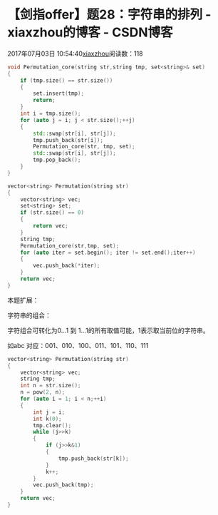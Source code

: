 # 【剑指offer】题28：字符串的排列 - xiaxzhou的博客 - CSDN博客





2017年07月03日 10:54:40[xiaxzhou](https://me.csdn.net/xiaxzhou)阅读数：118








```cpp
void Permutation_core(string str,string tmp, set<string>& set)
{
    if (tmp.size() == str.size())
    {
        set.insert(tmp);
        return;
    }
    int i = tmp.size();
    for (auto j = i; j < str.size();++j)
    {
        std::swap(str[i], str[j]);
        tmp.push_back(str[i]);
        Permutation_core(str, tmp, set);
        std::swap(str[i], str[j]);
        tmp.pop_back();
    }
}

vector<string> Permutation(string str) 
{
    vector<string> vec;
    set<string> set;
    if (str.size() == 0)
    {
        return vec;
    }
    string tmp;
    Permutation_core(str,tmp, set);
    for (auto iter = set.begin(); iter != set.end();iter++)
    {
        vec.push_back(*iter);
    }
    return vec;
}
```

本题扩展： 

字符串的组合： 

字符组合可转化为0…1 到 1…1的所有取值可能，1表示取当前位的字符串。 

如abc 对应：001、010、100、011、101、110、111
```cpp
vector<string> Permutation(string str) 
{
    vector<string> vec;
    string tmp;
    int n = str.size();
    n = pow(2, n);
    for (auto i = 1; i < n;++i)
    {
        int j = i;
        int k(0);
        tmp.clear();
        while (j>>k)
        {
            if (j>>k&1)
            {
                tmp.push_back(str[k]);
            }
            k++;
        }
        vec.push_back(tmp);
    }
    return vec;
}
```




